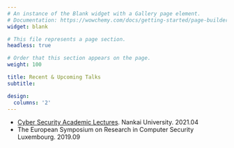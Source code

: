 ```yaml
---
# An instance of the Blank widget with a Gallery page element.
# Documentation: https://wowchemy.com/docs/getting-started/page-builder/
widget: blank

# This file represents a page section.
headless: true

# Order that this section appears on the page.
weight: 100

title: Recent & Upcoming Talks
subtitle:

design:
  columns: '2'
---
```


+ [Cyber Security Academic Lectures](https://cc.nankai.edu.cn/2021/0426/c13294a354786/page.htm). Nankai University. 2021.04 
+ The European Symposium on Research in Computer Security	                                            Luxembourg. 2019.09
